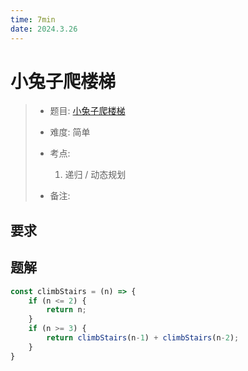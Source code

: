 ```yaml
---
time: 7min
date: 2024.3.26
---
```


# 小兔子爬楼梯

> - 题目: [小兔子爬楼梯](https://www.lanqiao.cn/problems/1770/learning/?page=1&first_category_id=2&second_category_id=11)
>
> - 难度: 简单
> - 考点: 
> 	1. 递归 / 动态规划
> - 备注:

## 要求



## 题解

```js
const climbStairs = (n) => {
    if (n <= 2) {
        return n;
    }
    if (n >= 3) {
        return climbStairs(n-1) + climbStairs(n-2);
    }
}
```